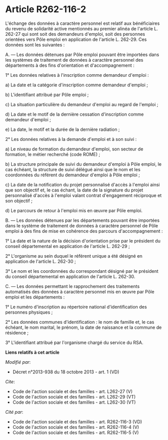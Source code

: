 # Article R262-116-2

L'échange des données à caractère personnel est relatif aux bénéficiaires du revenu de solidarité active mentionnés au
premier alinéa de l'article L. 262-27 qui sont soit des demandeurs d'emploi, soit des personnes orientées vers Pôle emploi en
application de l'article L. 262-29. Ces données sont les suivantes : 

A. ― Les données détenues par Pôle emploi pouvant être importées dans les systèmes de traitement de données à caractère
personnel des départements à des fins d'orientation et d'accompagnement : 

1° Les données relatives à l'inscription comme demandeur d'emploi : 

a) La date et la catégorie d'inscription comme demandeur d'emploi ; 

b) L'identifiant attribué par Pôle emploi ; 

c) La situation particulière du demandeur d'emploi au regard de l'emploi ; 

d) La date et le motif de la dernière cessation d'inscription comme demandeur d'emploi ; 

e) La date, le motif et la durée de la dernière radiation ; 

2° Les données relatives à la demande d'emploi et à son suivi : 

a) Le niveau de formation du demandeur d'emploi, son secteur de formation, le métier recherché (code ROME) ; 

b) La structure principale de suivi du demandeur d'emploi à Pôle emploi, le cas échéant, la structure de suivi délégué ainsi
que le nom et les coordonnées du référent du demandeur d'emploi à Pôle emploi ; 

c) La date de la notification du projet personnalisé d'accès à l'emploi ainsi que son objectif et, le cas échant, la date de
la signature du projet personnalisé d'accès à l'emploi valant contrat d'engagement réciproque et son objectif ; 

d) Le parcours de retour à l'emploi mis en œuvre par Pôle emploi. 

B. ― Les données détenues par les départements pouvant être importées dans le système de traitement de données à caractère
personnel de Pôle emploi à des fins de mise en cohérence des parcours d'accompagnement : 

1° La date et la nature de la décision d'orientation prise par le président du conseil départemental en application de
l'article L. 262-29 ; 

2° L'organisme au sein duquel le référent unique a été désigné en application de l'article L. 262-30 ; 

3° Le nom et les coordonnées du correspondant désigné par le président du conseil départemental en application de l'article
L. 262-30. 

C. ― Les données permettant le rapprochement des traitements automatisés des données à caractère personnel mis en œuvre par
Pôle emploi et les départements : 

1° Le numéro d'inscription au répertoire national d'identification des personnes physiques ; 

2° Les données communes d'identification : le nom de famille et, le cas échéant, le nom marital, le prénom, la date de
naissance et la commune de résidence ; 

3° L'identifiant attribué par l'organisme chargé du service du RSA.

**Liens relatifs à cet article**

_Modifié par_:

  - Décret n°2013-938 du 18 octobre 2013 - art. 1 (VD)

_Cite_:

  - Code de l'action sociale et des familles - art. L262-27 (V)
  - Code de l'action sociale et des familles - art. L262-29 (VT)
  - Code de l'action sociale et des familles - art. L262-30 (VT)

_Cité par_:

  - Code de l'action sociale et des familles - art. R262-116-3 (VD)
  - Code de l'action sociale et des familles - art. R262-116-4 (V)
  - Code de l'action sociale et des familles - art. R262-116-5 (V)
